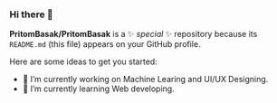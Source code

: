 ### Hi there 👋


**PritomBasak/PritomBasak** is a ✨ _special_ ✨ repository because its `README.md` (this file) appears on your GitHub profile.

Here are some ideas to get you started:

- 🔭 I’m currently working on Machine Learing and UI/UX Designing.
- 🌱 I’m currently learning Web developing.

